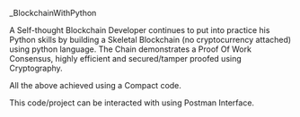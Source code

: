 _BlockchainWithPython

A Self-thought Blockchain Developer continues to put into practice his Python skills by building a Skeletal Blockchain (no cryptocurrency attached) using python language.
The Chain demonstrates a Proof Of Work Consensus, highly efficient and secured/tamper proofed using Cryptography.

All the above achieved using a Compact code.

This code/project can be interacted with using Postman Interface.

